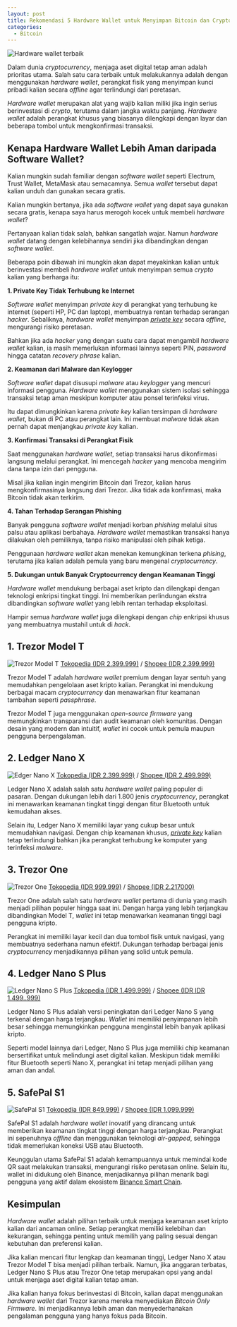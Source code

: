 ```yaml
---
layout: post
title: Rekomendasi 5 Hardware Wallet untuk Menyimpan Bitcoin dan Crypto
categories:
  - Bitcoin
---
```

![Hardware wallet terbaik](/assets/image/hardware-wallet.jpg/)

Dalam dunia *cryptocurrency*, menjaga aset digital tetap aman adalah prioritas utama. Salah satu cara terbaik untuk melakukannya adalah dengan menggunakan *hardware wallet*, perangkat fisik yang menyimpan kunci pribadi kalian secara *offline* agar terlindungi dari peretasan.

*Hardware wallet* merupakan alat yang wajib kalian miliki jika ingin serius berinvestasi di *crypto*, terutama dalam jangka waktu panjang. *Hardware wallet* adalah perangkat khusus yang biasanya dilengkapi dengan layar dan beberapa tombol untuk mengkonfirmasi transaksi.

## Kenapa Hardware Wallet Lebih Aman daripada Software Wallet?

Kalian mungkin sudah familiar dengan *software wallet* seperti Electrum, Trust Wallet, MetaMask atau semacamnya. Semua *wallet* tersebut dapat kalian unduh dan gunakan secara gratis.

Kalian mungkin bertanya, jika ada *software wallet* yang dapat saya gunakan secara gratis, kenapa saya harus merogoh kocek untuk membeli *hardware wallet*?

Pertanyaan kalian tidak salah, bahkan sangatlah wajar. Namun *hardware wallet* datang dengan kelebihannya sendiri jika dibandingkan dengan *software wallet*.

Beberapa poin dibawah ini mungkin akan dapat meyakinkan kalian untuk berinvestasi membeli *hardware wallet* untuk menyimpan semua *crypto* kalian yang berharga itu:

**1. Private Key Tidak Terhubung ke Internet**

*Software wallet* menyimpan *private key* di perangkat yang terhubung ke internet (seperti HP, PC dan laptop), membuatnya rentan terhadap serangan *hacker*. Sebaliknya, *hardware wallet* menyimpan [*private key*](https://rojocrypto.com/private-key) secara *offline*, mengurangi risiko peretasan.

Bahkan jika ada *hacker* yang dengan suatu cara dapat mengambil *hardware wallet* kalian, ia masih memerlukan informasi lainnya seperti PIN, *password* hingga catatan *recovery phrase* kalian.

**2. Keamanan dari Malware dan Keylogger**

*Software wallet* dapat disusupi *malware* atau *keylogger* yang mencuri informasi pengguna. *Hardware wallet* menggunakan sistem isolasi sehingga transaksi tetap aman meskipun komputer atau ponsel terinfeksi virus.

Itu dapat dimungkinkan karena *private key* kalian tersimpan di *hardware wallet*, bukan di PC atau perangkat lain. Ini membuat *malware* tidak akan pernah dapat menjangkau *private key* kalian.

**3. Konfirmasi Transaksi di Perangkat Fisik**

Saat menggunakan *hardware wallet*, setiap transaksi harus dikonfirmasi langsung melalui perangkat. Ini mencegah *hacker* yang mencoba mengirim dana tanpa izin dari pengguna.

Misal jika kalian ingin mengirim Bitcoin dari Trezor, kalian harus mengkonfirmasinya langsung dari Trezor. Jika tidak ada konfirmasi, maka Bitcoin tidak akan terkirim.

**4. Tahan Terhadap Serangan Phishing**

Banyak pengguna *software wallet* menjadi korban *phishing* melalui situs palsu atau aplikasi berbahaya. *Hardware wallet* memastikan transaksi hanya dilakukan oleh pemiliknya, tanpa risiko manipulasi oleh pihak ketiga.

Penggunaan *hardware wallet* akan menekan kemungkinan terkena *phising*, terutama jika kalian adalah pemula yang baru mengenal *cryptocurrency*.

**5. Dukungan untuk Banyak Cryptocurrency dengan Keamanan Tinggi**

*Hardware wallet* mendukung berbagai aset kripto dan dilengkapi dengan teknologi enkripsi tingkat tinggi. Ini memberikan perlindungan ekstra dibandingkan *software wallet* yang lebih rentan terhadap eksploitasi.

Hampir semua *hardware wallet* juga dilengkapi dengan *chip* enkripsi khusus yang membuatnya mustahil untuk di *hack*.
## 1. Trezor Model T

![Trezor Model T](/assets/image/trezor-model-t.jpg)
[Tokopedia (IDR 2.399.999)](https://tokopedia.link/7xwJ02GzJRb) / [Shopee (IDR 2.399.999)](https://invl.me/clml0rn)

Trezor Model T adalah *hardware wallet* premium dengan layar sentuh yang memudahkan pengelolaan aset kripto kalian. Perangkat ini mendukung berbagai macam *cryptocurrency* dan menawarkan fitur keamanan tambahan seperti *passphrase*.

Trezor Model T juga menggunakan *open-source firmware* yang memungkinkan transparansi dan audit keamanan oleh komunitas. Dengan desain yang modern dan intuitif, *wallet* ini cocok untuk pemula maupun pengguna berpengalaman.
## 2. Ledger Nano X

![Edger Nano X](/assets/image/ledger-nano-x.jpg)
[Tokopedia (IDR 2.399.999)](https://tokopedia.link/xIMM8f3zJRb) / [Shopee (IDR 2.499.999)](https://invl.me/clml0rw)

Ledger Nano X adalah salah satu *hardware wallet* paling populer di pasaran. Dengan dukungan lebih dari 1.800 jenis *cryptocurrency*, perangkat ini menawarkan keamanan tingkat tinggi dengan fitur Bluetooth untuk kemudahan akses.

Selain itu, Ledger Nano X memiliki layar yang cukup besar untuk memudahkan navigasi. Dengan chip keamanan khusus, [*private key*](https://rojocrypto.com/priate-key) kalian tetap terlindungi bahkan jika perangkat terhubung ke komputer yang terinfeksi *malware*.

## 3. Trezor One

![Trezor One](/assets/image/trezor-one.jpg)
[Tokopedia (IDR 999.999)](https://tokopedia.link/D0L45OfAJRb) / [Shopee (IDR 2.217000)](https://invl.me/clml0s4)

Trezor One adalah salah satu *hardware wallet* pertama di dunia yang masih menjadi pilihan populer hingga saat ini. Dengan harga yang lebih terjangkau dibandingkan Model T, *wallet* ini tetap menawarkan keamanan tinggi bagi pengguna kripto.

Perangkat ini memiliki layar kecil dan dua tombol fisik untuk navigasi, yang membuatnya sederhana namun efektif. Dukungan terhadap berbagai jenis *cryptocurrency* menjadikannya pilihan yang solid untuk pemula.
## 4. Ledger Nano S Plus

![Ledger Nano S Plus](/assets/image/ledger-nano-s-plus.jpg)
[Tokopedia (IDR 1.499.999)](https://tokopedia.link/TfuU8joAJRb) / [Shopee (IDR IDR 1.499..999)](https://invl.me/clml0s9)

Ledger Nano S Plus adalah versi peningkatan dari Ledger Nano S yang terkenal dengan harga terjangkau. *Wallet* ini memiliki penyimpanan lebih besar sehingga memungkinkan pengguna menginstal lebih banyak aplikasi kripto.

Seperti model lainnya dari Ledger, Nano S Plus juga memiliki chip keamanan bersertifikat untuk melindungi aset digital kalian. Meskipun tidak memiliki fitur Bluetooth seperti Nano X, perangkat ini tetap menjadi pilihan yang aman dan andal.

## 5. SafePal S1

![SafePal S1](/assets/image/safepal-s1.jpg)
[Tokopedia (IDR 849.999)](https://tokopedia.link/DXLGGgBVCQb) / [Shopee (IDR 1.099.999)](https://invl.me/clml0sc)

SafePal S1 adalah *hardware wallet* inovatif yang dirancang untuk memberikan keamanan tingkat tinggi dengan harga terjangkau. Perangkat ini sepenuhnya *offline* dan menggunakan teknologi *air-gapped*, sehingga tidak memerlukan koneksi USB atau Bluetooth.

Keunggulan utama SafePal S1 adalah kemampuannya untuk memindai kode QR saat melakukan transaksi, mengurangi risiko peretasan online. Selain itu, wallet ini didukung oleh Binance, menjadikannya pilihan menarik bagi pengguna yang aktif dalam ekosistem [Binance Smart Chain](https://rojocrypto.com/bep20).

## Kesimpulan

*Hardware wallet* adalah pilihan terbaik untuk menjaga keamanan aset kripto kalian dari ancaman online. Setiap perangkat memiliki kelebihan dan kekurangan, sehingga penting untuk memilih yang paling sesuai dengan kebutuhan dan preferensi kalian.

Jika kalian mencari fitur lengkap dan keamanan tinggi, Ledger Nano X atau Trezor Model T bisa menjadi pilihan terbaik. Namun, jika anggaran terbatas, Ledger Nano S Plus atau Trezor One tetap merupakan opsi yang andal untuk menjaga aset digital kalian tetap aman.

Jika kalian hanya fokus berinvestasi di Bitcoin, kalian dapat menggunakan *hardware wallet* dari Trezor karena mereka menyediakan *Bitcoin Only Firmware*. Ini menjadikannya lebih aman dan menyederhanakan pengalaman pengguna yang hanya fokus pada Bitcoin.